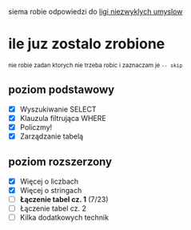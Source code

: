 siema robie odpowiedzi do [ligi niezwyklych umyslow](https://www.lnu.org.pl/)

# ile juz zostalo zrobione

<sup>nie robie zadan ktorych nie trzeba robic i zaznaczam je `-- skip`</sup>

## poziom podstawowy

- [x] Wyszukiwanie SELECT
- [x] Klauzula filtrująca WHERE
- [x] Policzmy!
- [x] Zarządzanie tabelą

## poziom rozszerzony

- [x] Więcej o liczbach
- [x] Więcej o stringach
- [ ] **Łączenie tabel cz. 1** (7/23)
- [ ] Łączenie tabel cz. 2
- [ ] Kilka dodatkowych technik
